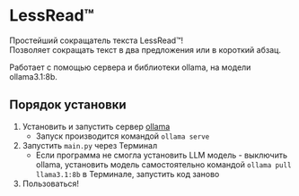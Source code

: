 # LessRead™
Простейший сокращатель текста LessRead™!  
Позволяет сокращать текст в два предложения или в короткий абзац.  

Работает с помощью сервера и библиотеки ollama, на модели ollama3.1:8b.  

## Порядок установки

1. Установить и запустить сервер [ollama](https://ollama.com/)
   - Запуск производится командой `ollama serve`
3. Запустить `main.py` через Терминал
   - Если программа не смогла установить LLM модель - выключить ollama, установить модель самостоятельно командой `ollama pull llama3.1:8b` в Терминале, запустить код заново
4. Пользоваться!
